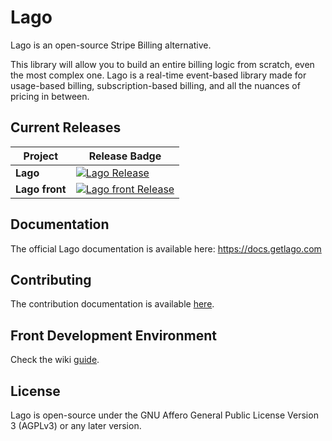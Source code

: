 # Lago

Lago is an open-source Stripe Billing alternative.

This library will allow you to build an entire billing logic from scratch, even the most complex one. Lago is a real-time event-based library made for usage-based billing, subscription-based billing, and all the nuances of pricing in between.

## Current Releases

| Project            | Release Badge                                                                                       |
|--------------------|-----------------------------------------------------------------------------------------------------|
| **Lago**           | [![Lago Release](https://img.shields.io/github/v/release/getlago/lago)](https://github.com/getlago/lago/releases) |
| **Lago front**     | [![Lago front Release](https://img.shields.io/github/v/release/getlago/lago-front)](https://github.com/getlago/lago-front/releases) |

## Documentation

The official Lago documentation is available here: https://docs.getlago.com

## Contributing

The contribution documentation is available [here](https://github.com/getlago/lago-front/blob/main/CONTRIBUTING.md).

## Front Development Environment

Check the wiki [guide](https://github.com/getlago/lago-front/wiki).

## License

Lago is open-source under the GNU Affero General Public License Version 3 (AGPLv3) or any later version.
